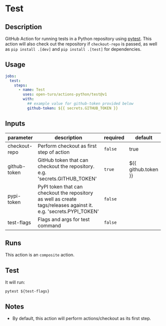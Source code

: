 # Test

## Description

GitHub Action for running tests in a Python repository using [pytest](https://github.com/pytest-dev/pytest). This action will also check out the repository if `checkout-repo` is passed, as well as `pip install .[dev]` and `pip install .[test]` for dependencies.

## Usage

```yaml
jobs:
  test:
    steps:
      - name: Test
        uses: open-turo/actions-python/test@v1
        with:
          ## example value for github-token provided below
          github-token: ${{ secrets.GITHUB_TOKEN }}
```

## Inputs

| parameter     | description                                                                                                       | required | default             |
| ------------- | ----------------------------------------------------------------------------------------------------------------- | -------- | ------------------- |
| checkout-repo | Perform checkout as first step of action                                                                          | `false`  | true                |
| github-token  | GitHub token that can checkout the repository. e.g. 'secrets.GITHUB_TOKEN'                                        | `true`   | ${{ github.token }} |
| pypi-token    | PyPI token that can checkout the repository as well as create tags/releases against it. e.g. 'secrets.PYPI_TOKEN' | `false`  |                     |
| test-flags    | Flags and args for test command                                                                                   | `false`  |                     |

## Runs

This action is an `composite` action.

## Test

It will run:

```shell
pytest ${test-flags}
```

## Notes

- By default, this action will perform actions/checkout as its first step.
